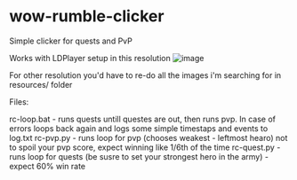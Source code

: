 # wow-rumble-clicker
Simple clicker for quests and PvP

Works with LDPlayer setup in this resolution
![image](https://github.com/bigos81/wow-rumble-clicker/assets/1384214/640c0a0c-71ef-43a3-8dd7-5cbc63550c63)

For other resolution you'd have to re-do all the images i'm searching for in resources/ folder

Files:

rc-loop.bat - runs quests untill questes are out, then runs pvp. In case of errors loops back again and logs some simple timestaps and events to log.txt
rc-pvp.py - runs loop for pvp (chooses weakest - leftmost hearo) not to spoil your pvp score, expect winning like 1/6th of the time
rc-quest.py - runs loop for quests (be susre to set your strongest hero in the army) - expect 60% win rate
